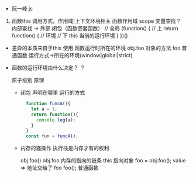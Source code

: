 - 阮一峰  js 
  
1. 函数this 调用方式，作用域|上下文环境相关
  函数作用域 scope 变量查找？ 
  内部查找 -> 外部 闭包（函数嵌套函数）
// 全局
  (function() {
    // 上
    return function() {
      // 环境
      // 下
      this   当前的运行环境
    }
  })()

  - 差异的本质来自于this 使用
    函数运行时所在的环境 
    obj.foo 对象的方法 
    foo  普通函数   运行方式->所在的环境(window|global|strict)
  
  - 函数的运行环境由什么决定？ 
    ？

    原子级别  原理 
    - 闭包  声明在哪里   运行的方式
      ``` js
        function funcA(){
          let a = 1;
          return function(){
            console.log(a);
          }
        }
        const fun = funcA();
      ```
    - 内存的骚操作
      执行栈是内存才有的权利

      obj.foo()  obj.foo  内存的指向的链条 this 指向对象
      foo = obj.foo();  value => 地址交给了 foo
      foo(); 普通函数 
